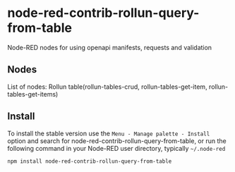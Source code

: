 node-red-contrib-rollun-query-from-table
================

Node-RED nodes for using openapi manifests, requests and validation

## Nodes
List of nodes:
Rollun table(rollun-tables-crud, rollun-tables-get-item, rollun-tables-get-items)

## Install

To install the stable version use the `Menu - Manage palette - Install`
option and search for node-red-contrib-rollun-query-from-table, or run the following
command in your Node-RED user directory, typically `~/.node-red`

    npm install node-red-contrib-rollun-query-from-table
